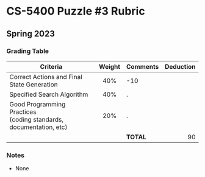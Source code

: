 # CS-5400 Puzzle #3 Rubric
## Spring 2023


### Grading Table

| Criteria | Weight | Comments | Deduction |
|----------|:---------:|:-----------|---:|
| Correct Actions and Final State Generation |40%| -10 |  |
| Specified Search Algorithm                 |40%| . |  |
| Good Programming Practices<br> (coding standards, documentation, etc) |20%| . |  |
| | | **TOTAL** | 90 |


### Notes

- None

